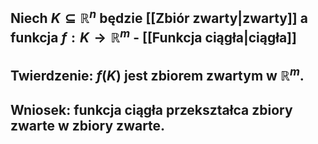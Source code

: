 ## Niech $K \subseteq \mathbb{R}^n$ będzie [[Zbiór zwarty|zwarty]] a funkcja $f:K\rightarrow \mathbb{R}^m$ - [[Funkcja ciągła|ciągła]]
## **Twierdzenie**: $f(K)$ jest zbiorem zwartym w $\mathbb{R}^m$.
## **Wniosek**: funkcja ciągła przekształca zbiory zwarte w zbiory zwarte.

